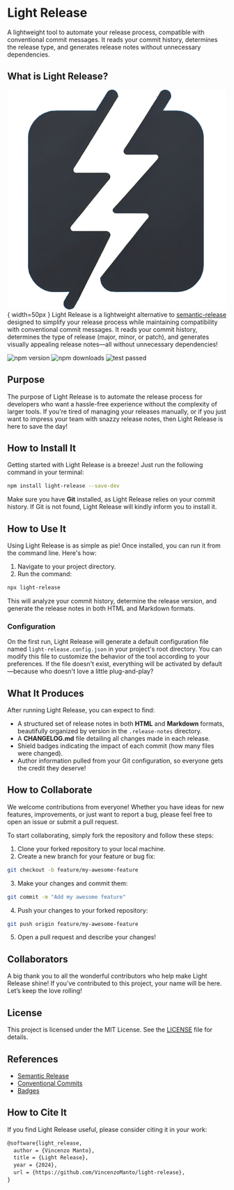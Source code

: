 # Light Release

A lightweight tool to automate your release process, compatible with conventional commit messages. It reads your commit history, determines the release type, and generates release notes without unnecessary dependencies.

## What is Light Release?

![logo](assets/logo.png){ width=50px } Light Release is a lightweight alternative to [semantic-release](https://semantic-release.gitbook.io/semantic-release/) designed to simplify your release process while maintaining compatibility with conventional commit messages. It reads your commit history, determines the type of release (major, minor, or patch), and generates visually appealing release notes—all without unnecessary dependencies!


![npm version](https://img.shields.io/npm/v/light-release)
![npm downloads](https://img.shields.io/npm/dm/light-release)
![test passed](https://img.shields.io/badge/tests-passing-brightgreen)


## Purpose

The purpose of Light Release is to automate the release process for developers who want a hassle-free experience without the complexity of larger tools. If you're tired of managing your releases manually, or if you just want to impress your team with snazzy release notes, then Light Release is here to save the day!

## How to Install It

Getting started with Light Release is a breeze! Just run the following command in your terminal:

```bash
npm install light-release --save-dev
```

Make sure you have **Git** installed, as Light Release relies on your commit history. If Git is not found, Light Release will kindly inform you to install it. 

## How to Use It

Using Light Release is as simple as pie! Once installed, you can run it from the command line. Here's how:

1. Navigate to your project directory.
2. Run the command:

```bash
npx light-release
```

This will analyze your commit history, determine the release version, and generate the release notes in both HTML and Markdown formats. 

### Configuration

On the first run, Light Release will generate a default configuration file named `light-release.config.json` in your project's root directory. You can modify this file to customize the behavior of the tool according to your preferences. If the file doesn't exist, everything will be activated by default—because who doesn't love a little plug-and-play?

## What It Produces

After running Light Release, you can expect to find:

- A structured set of release notes in both **HTML** and **Markdown** formats, beautifully organized by version in the `.release-notes` directory.
- A **CHANGELOG.md** file detailing all changes made in each release.
- Shield badges indicating the impact of each commit (how many files were changed).
- Author information pulled from your Git configuration, so everyone gets the credit they deserve!

## How to Collaborate

We welcome contributions from everyone! Whether you have ideas for new features, improvements, or just want to report a bug, please feel free to open an issue or submit a pull request. 

To start collaborating, simply fork the repository and follow these steps:

1. Clone your forked repository to your local machine.
2. Create a new branch for your feature or bug fix:

```bash
git checkout -b feature/my-awesome-feature
```

3. Make your changes and commit them:

```bash
git commit -m "Add my awesome feature"
```

4. Push your changes to your forked repository:

```bash
git push origin feature/my-awesome-feature
```

5. Open a pull request and describe your changes!

## Collaborators

A big thank you to all the wonderful contributors who help make Light Release shine! If you’ve contributed to this project, your name will be here. Let’s keep the love rolling!

## License

This project is licensed under the MIT License. See the [LICENSE](LICENSE) file for details. 

## References

- [Semantic Release](https://semantic-release.gitbook.io/semantic-release/)
- [Conventional Commits](https://www.conventionalcommits.org/)
- [Badges](https://shields.io/)

## How to Cite It

If you find Light Release useful, please consider citing it in your work:

```markdown
@software{light_release,
  author = {Vincenzo Manto},
  title = {Light Release},
  year = {2024},
  url = {https://github.com/VincenzoManto/light-release},
}
```
